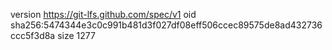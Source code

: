 version https://git-lfs.github.com/spec/v1
oid sha256:5474344e3c0c991b481d3f027df08eff506ccec89575de8ad432736ccc5f3d8a
size 1277
